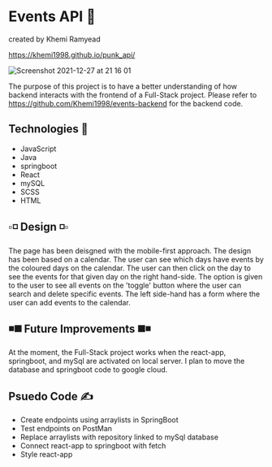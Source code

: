 # Events API 🍻
created by Khemi Ramyead

https://khemi1998.github.io/punk_api/

![Screenshot 2021-12-27 at 21 16 01](https://user-images.githubusercontent.com/93138312/147507782-9870cf06-59f0-4b9c-9ae8-126f91951312.png)

The purpose of this project is to have a better understanding of how backend interacts with the frontend of a Full-Stack project. Please refer to https://github.com/Khemi1998/events-backend for the backend code.

<h2>Technologies 🧠</h2>
<ul>
  <li>JavaScript</li>
  <li>Java</li>
  <li>springboot</li>
  <li>React</li>
  <li>mySQL</li>
  <li>SCSS</li>
  <li>HTML</li>
</ul>

## ▫️◽️ Design ◽️▫️

The page has been deisgned with the mobile-first approach. The design has been based on a calendar. The user can see which days have events by the coloured days on the calendar. The user can then click on the day to see the events for that given day on the right hand-side. The option is given to the user to see all events on the 'toggle' button where the user can search and delete specific events. The left side-hand has a form where the user can add events to the calendar.

## ◾️◼️ Future Improvements ◼️◾️

At the moment, the Full-Stack project works when the react-app, springboot, and mySql are activated on local server. I plan to move the database and springboot code to google cloud.

## Psuedo Code ✍️
<ul>
  <li>Create endpoints using arraylists in SpringBoot</li>
  <li>Test endpoints on PostMan</li>
  <li>Replace arraylists with repository linked to mySql database</li>
  <li>Connect react-app to springboot with fetch</li>
  <li>Style react-app</li>
</ul>

